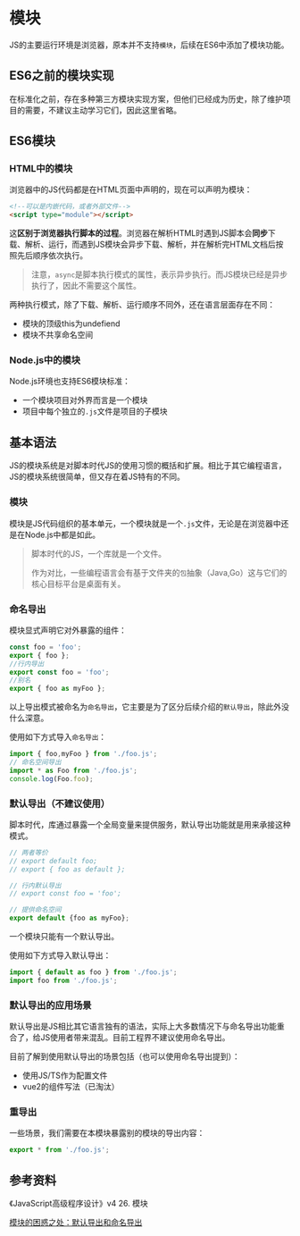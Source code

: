 # 模块

JS的主要运行环境是浏览器，原本并不支持`模块`，后续在ES6中添加了模块功能。

## ES6之前的模块实现

在标准化之前，存在多种第三方模块实现方案，但他们已经成为历史，除了维护项目的需要，不建议主动学习它们，因此这里省略。

## ES6模块

### HTML中的模块

浏览器中的JS代码都是在HTML页面中声明的，现在可以声明为模块：

```html
<!--可以是内嵌代码，或者外部文件-->
<script type="module"></script>
```

这**区别于浏览器执行脚本的过程**。浏览器在解析HTML时遇到JS脚本会**同步**下载、解析、运行，而遇到JS模块会异步下载、解析，并在解析完HTML文档后按照先后顺序依次执行。

>注意，`async`是脚本执行模式的属性，表示异步执行。而JS模块已经是异步执行了，因此不需要这个属性。

两种执行模式，除了下载、解析、运行顺序不同外，还在语言层面存在不同：

- 模块的顶级this为undefiend
- 模块不共享命名空间

### Node.js中的模块

Node.js环境也支持ES6模块标准：

- 一个模块项目对外界而言是一个模块
- 项目中每个独立的`.js`文件是项目的子模块

## 基本语法

JS的模块系统是对脚本时代JS的使用习惯的概括和扩展。相比于其它编程语言，JS的模块系统很简单，但又存在着JS特有的不同。

### 模块

模块是JS代码组织的基本单元，一个模块就是一个`.js`文件，无论是在浏览器中还是在Node.js中都是如此。

>脚本时代的JS，一个库就是一个文件。
>
>作为对比，一些编程语言会有基于文件夹的`包`抽象（Java,Go）这与它们的核心目标平台是桌面有关。

### 命名导出

模块显式声明它对外暴露的组件：

```js
const foo = 'foo';
export { foo };
//行内导出
export const foo = 'foo';
//别名
export { foo as myFoo };
```

以上导出模式被命名为`命名导出`，它主要是为了区分后续介绍的`默认导出`，除此外没什么深意。

使用如下方式导入`命名导出`：

```js
import { foo,myFoo } from './foo.js';
// 命名空间导出
import * as Foo from './foo.js';
console.log(Foo.foo);
```

### 默认导出（不建议使用）

脚本时代，库通过暴露一个全局变量来提供服务，默认导出功能就是用来承接这种模式。

```js
// 两者等价
// export default foo;
// export { foo as default };

// 行内默认导出
// export const foo = 'foo';

// 提供命名空间
export default {foo as myFoo};
```

一个模块只能有一个默认导出。

使用如下方式导入默认导出：

```js
import { default as foo } from './foo.js';
import foo from './foo.js';
```

### 默认导出的应用场景

默认导出是JS相比其它语言独有的语法，实际上大多数情况下与命名导出功能重合了，给JS使用者带来混乱。目前工程界不建议使用命名导出。

目前了解到使用默认导出的场景包括（也可以使用命名导出提到）：

- 使用JS/TS作为配置文件
- vue2的组件写法（已淘汰）
### 重导出

一些场景，我们需要在本模块暴露别的模块的导出内容：

```js
export * from './foo.js';
```
## 参考资料

《JavaScript高级程序设计》v4 26. 模块

[模块的困惑之处：默认导出和命名导出](https://archives.ecma-international.org/2014/misc/2014misc6.html)
